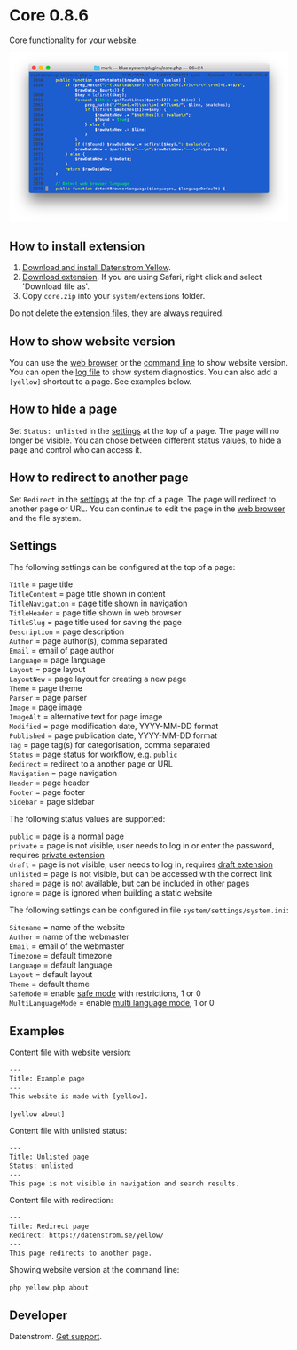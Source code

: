 Core 0.8.6
==========
Core functionality for your website.

<p align="center"><img src="core-screenshot.png?raw=true" alt="Screenshot"></p>

## How to install extension

1. [Download and install Datenstrom Yellow](https://github.com/datenstrom/yellow/).
2. [Download extension](https://github.com/datenstrom/yellow-extensions/raw/master/zip/core.zip). If you are using Safari, right click and select 'Download file as'.
3. Copy `core.zip` into your `system/extensions` folder.

Do not delete the [extension files](extension.ini), they are always required.

## How to show website version

You can use the [web browser](https://github.com/datenstrom/yellow-extensions/tree/master/features/edit) or the [command line](https://github.com/datenstrom/yellow-extensions/tree/master/features/command) to show website version. You can open the [log file](https://extensions.datenstrom.se/help/api#troubleshooting) to show system diagnostics. You can also add a `[yellow]` shortcut to a page. See examples below.

## How to hide a page

Set `Status: unlisted` in the [settings](#settings) at the top of a page. The page will no longer be visible. You can chose between different status values, to hide a page and control who can access it.

## How to redirect to another page

Set `Redirect` in the [settings](#settings) at the top of a page. The page will redirect to another page or URL. You can continue to edit the page in the [web browser](https://github.com/datenstrom/yellow-extensions/tree/master/features/edit) and the file system.

## Settings

The following settings can be configured at the top of a page:

`Title` = page title  
`TitleContent` = page title shown in content  
`TitleNavigation` = page title shown in navigation  
`TitleHeader` = page title shown in web browser  
`TitleSlug` = page title used for saving the page  
`Description` = page description  
`Author` = page author(s), comma separated  
`Email` = email of page author  
`Language` = page language  
`Layout` = page layout  
`LayoutNew` = page layout for creating a new page  
`Theme` = page theme  
`Parser` = page parser  
`Image` = page image  
`ImageAlt` = alternative text for page image  
`Modified` = page modification date, YYYY-MM-DD format  
`Published` = page publication date, YYYY-MM-DD format  
`Tag` = page tag(s) for categorisation, comma separated  
`Status` = page status for workflow, e.g. `public`  
`Redirect` = redirect to a another page or URL  
`Navigation` = page navigation  
`Header` = page header  
`Footer` = page footer  
`Sidebar` = page sidebar  

The following status values are supported:

`public` = page is a normal page  
`private` = page is not visible, user needs to log in or enter the password, requires [private extension](https://github.com/schulle4u/yellow-extensions-schulle4u/tree/master/private)  
`draft` = page is not visible, user needs to log in, requires [draft extension](https://github.com/datenstrom/yellow-extensions/tree/master/features/draft)  
`unlisted` = page is not visible, but can be accessed with the correct link  
`shared` = page is not available, but can be included in other pages  
`ignore` = page is ignored when building a static website  

The following settings can be configured in file `system/settings/system.ini`:

`Sitename` = name of the website  
`Author` = name of the webmaster  
`Email` = email of the webmaster  
`Timezone` = default timezone  
`Language` = default language  
`Layout` = default layout  
`Theme` = default theme  
`SafeMode` = enable [safe mode](https://extensions.datenstrom.se/help/security-configuration#safe-mode) with restrictions, 1 or 0  
`MultiLanguageMode` = enable [multi language mode](https://extensions.datenstrom.se/help/language-configuration#multi-language-mode), 1 or 0  

## Examples

Content file with website version:

    ---
    Title: Example page
    ---
    This website is made with [yellow].
    
    [yellow about]


Content file with unlisted status:

    ---
    Title: Unlisted page
    Status: unlisted
    ---
    This page is not visible in navigation and search results.

Content file with redirection:

    ---
    Title: Redirect page
    Redirect: https://datenstrom.se/yellow/
    ---
    This page redirects to another page.

Showing website version at the command line:
 
`php yellow.php about`  

## Developer

Datenstrom. [Get support](https://extensions.datenstrom.se/help/).
